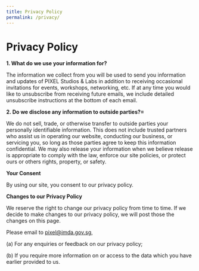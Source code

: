 ```yaml
---
title: Privacy Policy
permalink: /privacy/
---
```


# Privacy Policy

**1. What do we use your information for?**

The information we collect from you will be used to send you information and updates of PIXEL Studios & Labs in addition to receiving occasional invitations for events, workshops, networking, etc. If at any time you would like to unsubscribe from receiving future emails, we include detailed unsubscribe instructions at the bottom of each email.

**2. Do we disclose any information to outside parties?=**

We do not sell, trade, or otherwise transfer to outside parties your personally identifiable information. This does not include trusted partners who assist us in operating our website, conducting our business, or servicing you, so long as those parties agree to keep this information confidential. We may also release your information when we believe release is appropriate to comply with the law, enforce our site policies, or protect ours or others rights, property, or safety.

**Your Consent**

By using our site, you consent to our privacy policy.

**Changes to our Privacy Policy**

We reserve the right to change our privacy policy from time to time. If we decide to make changes to our privacy policy, we will post those the changes on this page.

Please email to <pixel@imda.gov.sg>,

(a) For any enquiries or feedback on our privacy policy;

(b) If you require more information on or access to the data which you have earlier provided to us.
